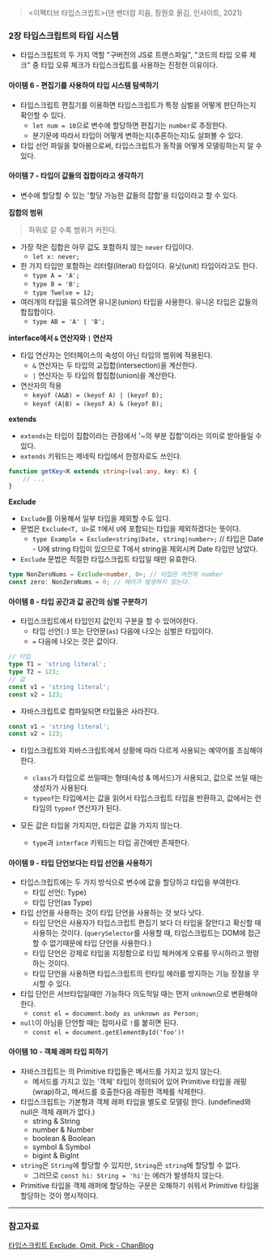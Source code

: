 > <이펙티브 타입스크립트>(댄 밴더캄 지음, 장원호 옭김, 인사이트, 2021)

### 2장 타입스크립트의 타입 시스템

- 타입스크립트의 두 가지 역할 "구버전의 JS로 트랜스파일", "코드의 타입 오류 체크" 중 타입 오류 체크가 타입스크립트를 사용하는 진정한 이유이다.

#### 아이템 6 - 편집기를 사용하여 타입 시스템 탐색하기
- 타입스크립트 편집기를 이용하면 타입스크립트가 특정 심벌을 어떻게 판단하는지 확인할 수 있다.
    - `let num = 10`으로 변수에 할당하면 편집기는 `number`로 추정한다.
    - 분기문에 따라서 타입이 어떻게 변하는지(추론하는지)도 살펴볼 수 있다.
- 타입 선언 파일을 찾아봄으로써, 타입스크립트가 동작을 어떻게 모델링하는지 알 수 있다.

#### 아이템 7 - 타입이 값들의 집합이라고 생각하기
- 변수에 할당할 수 있는 '할당 가능한 값들의 잡합'을 타입이라고 할 수 있다.

**집합의 범위**
> 하위로 갈 수록 범위가 커진다.
- 가장 작은 집합은 아무 값도 포함하지 않는 `never` 타입이다.
    - `let x: never;`
- 한 가지 타입만 포함하는 리터럴(literal) 타입이다. 유닛(unit) 타입이라고도 한다.
    - `type A = 'A';`
    - `type B = 'B';`
    - `type Twelve = 12;`
- 여러개의 타입을 묶으려면 유니온(union) 타입을 사용한다. 유니온 타입은 값들의 합집합이다.
    - `type AB = 'A' | 'B';`

**interface에서 `&` 연산자와 `|` 연산자**
- 타입 연산자는 인터페이스의 속성이 아닌 타입의 범위에 적용된다.
    - `&` 연산자는 두 타입의 교집합(intersection)을 계산한다.
    - `|` 연산자는 두 타입의 합집합(union)을 계산한다.
- 연산자의 적용
    - `keyof (A&B) = (keyof A) | (keyof B);`
    - `keyof (A|B) = (keyof A) & (keyof B);`

**extends**
- `extends`는 타입이 집합이라는 관점에서 '~의 부분 집합'이라는 의미로 받아들일 수 있다.
- `extends` 키워드는 제네릭 타입에서 한정자로도 쓰인다.
```ts
function getKey<K extends string>(val:any, key: K) {
    // ...
}
```

**Exclude**
- `Exclude`를 이용해서 일부 타입을 제외할 수도 있다.
- 문법은 `Exclude<T, U>`로 `T`에서 `U`에 포함되는 타입을 제외하겠다는 뜻이다.
    - `type Example = Exclude<string|Date, string|number>;` // 타입은 Date - U에 string 타입이 있으므로 T에서 string을 제외시켜 Date 타입만 남았다.
- `Exclude` 문법은 적절한 타입스크립트 타입일 때만 유효한다.
```ts
type NonZeroNums = Exclude<number, 0>; // 타입은 여전히 number
const zero: NonZeroNums = 0; // 에러가 발생하지 않는다.
```

#### 아이템 8 - 타입 공간과 값 공간의 심벌 구분하기
- 타입스크립트에서 타입인지 값인지 구분을 할 수 있어야한다.
    - 타입 선언(`:`) 또는 단언문(`as`) 다음에 나오는 심벌은 타입이다.
    - `=` 다음에 나오는 것은 값이다.
```ts
// 타입
type T1 = 'string literal';
type T2 = 123;
// 값
const v1 = 'string literal';
const v2 = 123;
```
- 자바스크립트로 컴파일되면 타입들은 사라진다.
```js
const v1 = 'string literal';
const v2 = 123;
```
- 타입스크립트와 자바스크립트에서 상황에 따라 다르게 사용되는 예약어를 조심해야 한다.
    - `class`가 타입으로 쓰일때는 형태(속성 & 메서드)가 사용되고, 값으로 쓰일 때는 생성자가 사용된다.
    - `typeof`는 타입에서는 값을 읽어서 타입스크립트 타입을 반환하고, 값에서는 런타임의 `typeof` 연산자가 된다.

- 모든 값은 타입을 가지지만, 타입은 값을 가지지 않는다.
    - `type`과 `interface` 키워드는 타입 공간에만 존재한다.

#### 아이템 9 - 타입 단언보다는 타입 선언을 사용하기

- 타입스크립트에는 두 가지 방식으로 변수에 값을 할당하고 타입을 부여한다.
    - 타입 선언(: Type)
    - 타입 단언(as Type)
- 타입 선언을 사용하는 것이 타입 단언을 사용하는 것 보다 낫다.
    - 타입 단언은 사용자가 타입스크립트 편집기 보다 더 타입을 잘안다고 확신할 때 사용하는 것이다. (`querySelector`를 사용할 때, 타입스크립트는 DOM에 접근할 수 없기때문에 타입 단언을 사용한다.)
    - 타입 단언은 강제로 타입을 지정함으로 타입 체커에게 오류를 무시하라고 명령하는 것이다.
    - 타입 단언을 사용하면 타입스크립트의 런타임 에러를 방지하는 기능 장점을 무시할 수 있다.
- 타입 단언은 서브타입일때만 가능하다 의도적일 때는 먼저 `unknown`으로 변환해야 한다.
    - `const el = document.body as unknown as Person;`
- `null`이 아님을 단언할 때는 접미사로 `!`를 붙히면 된다.
    - `const el = document.getElementById('foo')!`


#### 아이템 10 - 객체 래퍼 타입 피하기
- 자바스크립트는 의 Primitive 타입들은 메서드를 가지고 있지 않는다.
    - 메서드를 가지고 있는 '객체' 타입이 정의되어 있어 Primitive 타입을 래핑(wrap)하고, 메서드를 호출한다음 래핑한 객체를 삭제한다.
- 타입스크립트는 기본형과 객체 래퍼 타입을 별도로 모델링 한다. (undefined와 null은 객체 래퍼가 없다.)
    - string & String
    - number & Number
    - boolean & Boolean
    - symbol & Symbol
    - bigint & BigInt
- `string`은 `String`에 할당할 수 있지만, `String`은 `string`에 할당할 수 없다.
    - 그러므로 `const hi: String = 'hi'`는 에러가 발생하지 않는다.
- Primitive 타입을 객체 래퍼에 할당하는 구문은 오해하기 쉬워서 Primitive 타입을 할당하는 것이 명시적이다.

---
### 참고자료
[타입스크립트 Exclude, Omit, Pick - ChanBlog](https://chanhuiseok.github.io/posts/ts-3/)